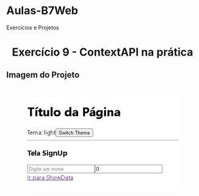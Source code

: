# Aulas-B7Web
Exercícios e Projetos
<br/>
<h1 align="center">
    Exercício 9 - ContextAPI na prática
</h1>

## Imagem do Projeto
<h1 align="center">
<img src="https://github.com/TiagoCastilho/Estudo---ReactJS/blob/main/react-ex09/src/Como%20ficou1.png">
</h1>
